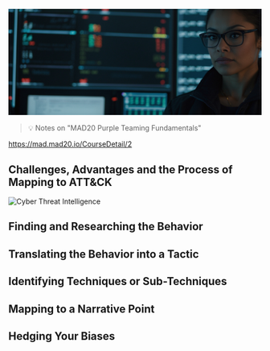 ![MAD20 Cyber Threat Intelligence](images/cti.jpg "MAD20 Cyber Threat Intelligence")

> :bulb: Notes on "MAD20 Purple Teaming Fundamentals"


https://mad.mad20.io/CourseDetail/2



## Challenges, Advantages and the Process of Mapping to ATT&CK

![Cyber Threat Intelligence](images/1/cti1.png)

## Finding and Researching the Behavior

## Translating the Behavior into a Tactic

## Identifying Techniques or Sub-Techniques

## Mapping to a Narrative Point

## Hedging Your Biases





